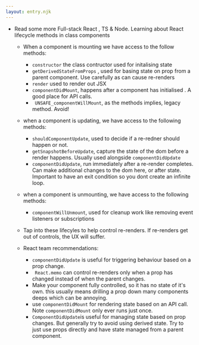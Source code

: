 ```yaml
---
layout: entry.njk
---
```


- Read some more Full-stack React , TS & Node. Learning about React lifecycle methods in class components
  - When a component is mounting we have access to the follow methods:
     - `constructor` the class contructor used for initalising state
     - `getDerivedStateFromProps` , used for basing state on prop from a parent component. Use carefully as can cause re-renders
     - `render` used to render out JSX
     - `componentDidMount`, happens after a component has initialised . A good place for API calls.
     - ` UNSAFE_componentWillMount`, as the methods implies, legacy method. Avoid!
     
   - when a component is updating, we have access to the following methods:
     - `shouldComponentUpdate`, used to decide if a re-redner should happen or not.
     - `getSnapshotBeforeUpdate`, capture the state of the dom before a render happens. Usually used alongside `componentDidUpdate`
     - `componentDidUpdate`, run immediately after a re-render completes. Can make additional changes to the dom here, or after state. Important to have an exit condition so you dont create an infinite loop.
     
    - when a component is unmounting, we have access to the following methods:
      - `componentWillUnmount`, used for cleanup work like removing event listeners or subscriptions
  - Tap into these lifecyles to help control re-renders. If re-renders get out of controls, the UX will suffer.
  
  - React team recommendations:
    - `componentDidUpdate` is useful for triggering behaviour based on a prop change.
    - ` React.memo` can control re-renders only when a prop has changed instead of when the parent changes.
    - Make your component fully controlled, so it has no state of it's own. this usually means drilling a prop down many components deeps which can be annoying.
    - use `componentDidMount` for rendering state based on an API call. Note `componentDidMount` only ever runs just once.
    - `ComponentDidUpdate`is useful for managing state based on prop changes. But generally try to avoid using derived state. Try to just use props directly and have state managed from a parent component.
 
